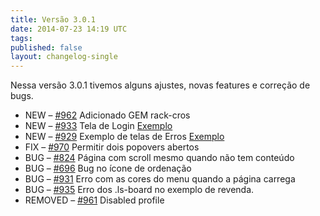 ```yaml
---
title: Versão 3.0.1
date: 2014-07-23 14:19 UTC
tags:
published: false
layout: changelog-single
---
```


<p>Nessa versão 3.0.1 tivemos alguns ajustes, novas features e correção de bugs.</p>
<ul class="ls-no-list-style ls-no-margin-left">

  <li>
    <span class="ls-tag-success">NEW</span>
    &ndash; <a href="https://github.com/locaweb/locawebstyle/pull/962" target="blank" class="commit-url">#962</a> Adicionado GEM rack-cros
  </li>

  <li>
    <span class="ls-tag-success">NEW</span>
    &ndash; <a href="https://github.com/locaweb/locawebstyle/issues/933" target="blank" class="commit-url">#933</a> Tela de Login <a href="http://locaweb.github.io/locawebstyle/documentacao/exemplos/login-screen/" class="ls-btn ls-btn-xs">Exemplo</a>
  </li>

  <li>
    <span class="ls-tag-success">NEW</span>
    &ndash; <a href="https://github.com/locaweb/locawebstyle/issues/929" target="blank" class="commit-url">#929</a> Exemplo de telas de Erros <a href="http://locaweb.github.io/locawebstyle/documentacao/exemplos/erro-404/" class="ls-btn ls-btn-xs">Exemplo</a>
  </li>

  <li>
    <span class="ls-tag-info">FIX</span>
    &ndash; <a href="https://github.com/locaweb/locawebstyle/pull/970" target="blank" class="commit-url">#970</a> Permitir dois popovers abertos
  </li>

  <li>
    <span class="ls-tag-danger">BUG</span>
    &ndash; <a href="https://github.com/locaweb/locawebstyle/issues/824" target="blank" class="commit-url">#824</a> Página com scroll mesmo quando não tem conteúdo
  </li>

  <li>
    <span class="ls-tag-danger">BUG</span>
    &ndash; <a href="https://github.com/locaweb/locawebstyle/issues/696" target="blank" class="commit-url">#696</a> Bug no ícone de ordenação
  </li>

  <li>
    <span class="ls-tag-danger">BUG</span>
    &ndash; <a href="https://github.com/locaweb/locawebstyle/issues/931" target="blank" class="commit-url">#931</a> Erro com as cores do menu quando a página carrega
  </li>

  <li>
    <span class="ls-tag-danger">BUG</span>
    &ndash; <a href="https://github.com/locaweb/locawebstyle/issues/935" target="blank" class="commit-url">#935</a> Erro dos .ls-board no exemplo de revenda.
  </li>

  <li>
    <span class="ls-tag">REMOVED</span>
    &ndash; <a href="https://github.com/locaweb/locawebstyle/issues/961" target="blank" class="commit-url">#961</a> Disabled profile
  </li>

</ul>
